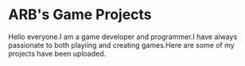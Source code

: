 # ARB's Game Projects
Hello everyone.I  am a game developer and programmer.I have always passionate to both playiing and creating games.Here are some of my projects have been uploaded.

